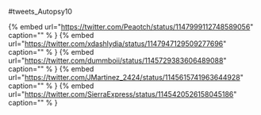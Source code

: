 #tweets_Autopsy10

{% embed url="https://twitter.com/Peaotch/status/1147999112748589056"  caption="" % }
{% embed url="https://twitter.com/xdashlydia/status/1147947129509277696"  caption="" % }
{% embed url="https://twitter.com/dummboii/status/1145729383606489088"  caption="" % }
{% embed url="https://twitter.com/JMartinez_2424/status/1145615741963644928"  caption="" % }
{% embed url="https://twitter.com/SierraExpress/status/1145420526158045186"  caption="" % }
